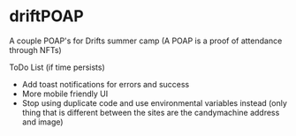 # driftPOAP
A couple POAP's for Drifts summer camp
(A POAP is a proof of attendance through NFTs)

ToDo List (if time persists)
- Add toast notifications for errors and success
- More mobile friendly UI
- Stop using duplicate code and use environmental variables instead (only thing that is different between the sites are the candymachine address and image)
